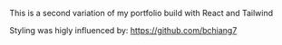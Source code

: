 This is a second variation of my portfolio build with React and Tailwind

Styling was higly influenced by: https://github.com/bchiang7
